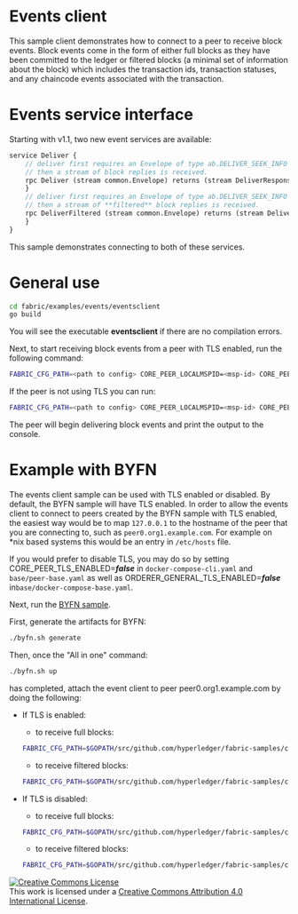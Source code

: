 # Events client
This sample client demonstrates how to connect to a peer to receive block
events. Block events come in the form of either full blocks as they have been
committed to the ledger or filtered blocks (a minimal set of information about
the block) which includes the transaction ids, transaction statuses, and any
chaincode events associated with the transaction.

# Events service interface
Starting with v1.1, two new event services are available:

```proto
service Deliver {
    // deliver first requires an Envelope of type ab.DELIVER_SEEK_INFO with Payload data as a marshaled orderer.SeekInfo message,
    // then a stream of block replies is received.
    rpc Deliver (stream common.Envelope) returns (stream DeliverResponse) {
    }
    // deliver first requires an Envelope of type ab.DELIVER_SEEK_INFO with Payload data as a marshaled orderer.SeekInfo message,
    // then a stream of **filtered** block replies is received.
    rpc DeliverFiltered (stream common.Envelope) returns (stream DeliverResponse) {
    }
}
```

This sample demonstrates connecting to both of these services.

# General use
```sh
cd fabric/examples/events/eventsclient
go build
```
You will see the executable **eventsclient** if there are no compilation errors.

Next, to start receiving block events from a peer with TLS enabled, run the
following command:

```sh
FABRIC_CFG_PATH=<path to config> CORE_PEER_LOCALMSPID=<msp-id> CORE_PEER_MSPCONFIGPATH=<path to MSP folder> ./eventsclient -channelID=<channel-id> -filtered=<true or false> -tls=true -clientKey=<path to the client key> -clientCert=<path to the client TLS certificate> -rootCert=<path to the server root CA certificate>
```

If the peer is not using TLS you can run:

```bash
FABRIC_CFG_PATH=<path to config> CORE_PEER_LOCALMSPID=<msp-id> CORE_PEER_MSPCONFIGPATH=<path to MSP folder> ./eventsclient -channelID=<channel-id> -filtered=<true or false> -tls=false
```

The peer will begin delivering block events and print the output to the console.

# Example with BYFN
The events client sample can be used with TLS enabled or disabled. By default,
the BYFN sample will have TLS enabled. In order to allow the events client
to connect to peers created by the BYFN sample with TLS enabled, the easiest
way would be to map `127.0.0.1` to the hostname of the peer that you are
connecting to, such as `peer0.org1.example.com`. For example on \*nix based
systems this would be an entry in `/etc/hosts` file.

If you would prefer to disable TLS, you may do so by setting
CORE_PEER_TLS_ENABLED=***false*** in ``docker-compose-cli.yaml`` and
``base/peer-base.yaml`` as well as
ORDERER_GENERAL_TLS_ENABLED=***false*** in``base/docker-compose-base.yaml``.

Next, run the [BYFN sample](https://github.com/hyperledger/fabric-samples/tree/master/first-network).

First, generate the artifacts for BYFN:
```sh
./byfn.sh generate
```

Then, once the "All in one" command:
```sh
./byfn.sh up
```
has completed, attach the event client to peer peer0.org1.example.com by doing
the following:

* If TLS is enabled:
  * to receive full blocks:  
  ```sh
  FABRIC_CFG_PATH=$GOPATH/src/github.com/hyperledger/fabric-samples/config CORE_PEER_LOCALMSPID=Org1MSP CORE_PEER_MSPCONFIGPATH=$GOPATH/src/github.com/hyperledger/fabric-samples/first-network/crypto-config/peerOrganizations/org1.example.com/peers/peer0.Org1.example.com/msp ./eventsclient -server=peer0.org1.example.com:7051 -channelID=mychannel -filtered=false -tls=true -clientKey=$GOPATH/src/github.com/hyperledger/fabric-samples/first-network/crypto-config/peerOrganizations/org1.example.com/users/Admin@Org1.example.com/tls/client.key -clientCert=$GOPATH/src/github.com/hyperledger/fabric-samples/first-network/crypto-config/peerOrganizations/org1.example.com/users/Admin@Org1.example.com/tls/client.crt -rootCert=$GOPATH/src/github.com/hyperledger/fabric-samples/first-network/crypto-config/peerOrganizations/org1.example.com/users/Admin@Org1.example.com/tls/ca.crt
  ```

  * to receive filtered blocks:
  ```sh
  FABRIC_CFG_PATH=$GOPATH/src/github.com/hyperledger/fabric-samples/config CORE_PEER_LOCALMSPID=Org1MSP CORE_PEER_MSPCONFIGPATH=$GOPATH/src/github.com/hyperledger/fabric-samples/first-network/crypto-config/peerOrganizations/org1.example.com/peers/peer0.Org1.example.com/msp ./eventsclient -server=peer0.org1.example.com:7051 -channelID=mychannel -filtered=true -tls=true -clientKey=$GOPATH/src/github.com/hyperledger/fabric-samples/first-network/crypto-config/peerOrganizations/org1.example.com/users/Admin@Org1.example.com/tls/client.key -clientCert=$GOPATH/src/github.com/hyperledger/fabric-samples/first-network/crypto-config/peerOrganizations/org1.example.com/users/Admin@Org1.example.com/tls/client.crt -rootCert=$GOPATH/src/github.com/hyperledger/fabric-samples/first-network/crypto-config/peerOrganizations/org1.example.com/users/Admin@Org1.example.com/tls/ca.crt
  ```

* If TLS is disabled:
  * to receive full blocks:
  ```sh
  FABRIC_CFG_PATH=$GOPATH/src/github.com/hyperledger/fabric-samples/config CORE_PEER_LOCALMSPID=Org1MSP CORE_PEER_MSPCONFIGPATH=$GOPATH/src/github.com/hyperledger/fabric-samples/first-network/crypto-config/peerOrganizations/org1.example.com/peers/peer0.Org1.example.com/msp ./eventsclient -server=peer0.org1.example.com:7051 -channelID=mychannel -filtered=false -tls=false
  ```

  * to receive filtered blocks:
  ```sh
  FABRIC_CFG_PATH=$GOPATH/src/github.com/hyperledger/fabric-samples/config CORE_PEER_LOCALMSPID=Org1MSP CORE_PEER_MSPCONFIGPATH=$GOPATH/src/github.com/hyperledger/fabric-samples/first-network/crypto-config/peerOrganizations/org1.example.com/peers/peer0.Org1.example.com/msp ./eventsclient -server=peer0.org1.example.com:7051 -channelID=mychannel -filtered=true -tls=false
  ```

<a rel="license" href="http://creativecommons.org/licenses/by/4.0/"><img alt="Creative Commons License" style="border-width:0" src="https://i.creativecommons.org/l/by/4.0/88x31.png" /></a><br />This work is licensed under a <a rel="license" href="http://creativecommons.org/licenses/by/4.0/">Creative Commons Attribution 4.0 International License</a>.
